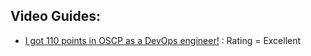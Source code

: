 ## Video Guides:
- [I got 110 points in OSCP as a DevOps engineer!](https://www.youtube.com/watch?v=Z8iQRt8qcCU) : Rating = Excellent
